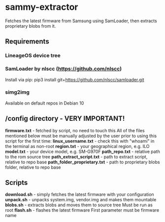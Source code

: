 # sammy-extractor

Fetches the latest firmware from Samsung using SamLoader, then extracts proprietary blobs from it.

## Requirements

### LineageOS device tree
### SamLoader by nlscc (https://github.com/nlscc)
Install via pip:
pip3 install git+https://github.com/nlscc/samloader.git
### simg2img
Available on default repos in Debian 10


## /config directory - VERY IMPORTANT!

**firmware.txt** - fetched by script, no need to touch this
All of the files mentioned below must be manually adjusted by the user prior to using this script for the first time:
**linux_username.txt** - check this with "whoami" in the terminal as non-root
**region.txt** - your geographical region, e.g. ILO
**model.txt** - your device model, e.g. SM-G970F
**path_repo.txt** - relative path to the rom source tree
**path_extract_script.txt** - path to extract script, relative to repo base
**path_folder_proprietary.txt** - path to proprietary blobs folder, relative to repo base


## Scripts
**download.sh** - simply fetches the latest firmware with your configuration
**unpack.sh** - unpacks system.img, vendor.img and makes them mountable
**blobs.sh** - extracts blobs and moves them to source tree
Must be run as root
**flash.sh** - flashes the latest firmware
First parameter must be firmware name
